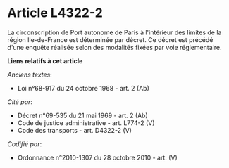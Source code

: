 # Article L4322-2

La circonscription de Port autonome de Paris à l'intérieur des limites de la région Ile-de-France est déterminée par décret.
Ce décret est précédé d'une enquête réalisée selon des modalités fixées par voie réglementaire.

**Liens relatifs à cet article**

_Anciens textes_:

  - Loi n°68-917 du 24 octobre 1968 - art. 2 (Ab)

_Cité par_:

  - Décret n°69-535 du 21 mai 1969 - art. 2 (Ab)
  - Code de justice administrative - art. L774-2 (V)
  - Code des transports - art. D4322-2 (V)

_Codifié par_:

  - Ordonnance n°2010-1307 du 28 octobre 2010 - art. (V)
